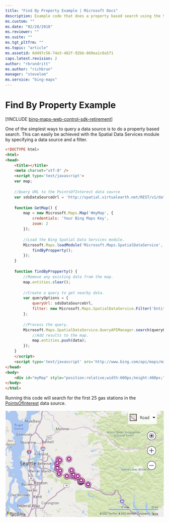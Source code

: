 ```yaml
---
title: "Find By Property Example | Microsoft Docs"
description: Example code that does a property based search using the Spatial Data Services module and specifying the PointsOfInterest data source.
ms.custom: ""
ms.date: "02/28/2018"
ms.reviewer: ""
ms.suite: ""
ms.tgt_pltfrm: ""
ms.topic: "article"
ms.assetid: 6d497c56-74e3-482f-92bb-869ea1c0a571
caps.latest.revision: 2
author: "rbrundritt"
ms.author: "richbrun"
manager: "stevelom"
ms.service: "bing-maps"
---
```


# Find By Property Example

[!INCLUDE [bing-maps-web-control-sdk-retirement](../../includes/bing-maps-web-control-sdk-retirement.md)]

One of the simplest ways to query a data source is to do a property based search. This can easily be achieved with the Spatial Data Services module by specifying a data source and a filter.

```html
<!DOCTYPE html>
<html>
<head>
    <title></title>
    <meta charset="utf-8" />
    <script type='text/javascript'>
    var map;

    //Query URL to the PointsOfInterest data source
    var sdsDataSourceUrl = 'http://spatial.virtualearth.net/REST/v1/data/Microsoft/PointsOfInterest';

    function GetMap() {
        map = new Microsoft.Maps.Map('#myMap', {
            credentials: 'Your Bing Maps Key',
            zoom: 2
        });

        //Load the Bing Spatial Data Services module.
        Microsoft.Maps.loadModule('Microsoft.Maps.SpatialDataService', function () {
            findByPropperty();
        });
    }

    function findByPropperty() {
        //Remove any existing data from the map.
        map.entities.clear();

        //Create a query to get nearby data.
        var queryOptions = {
            queryUrl: sdsDataSourceUrl,
            filter: new Microsoft.Maps.SpatialDataService.Filter('EntityTypeID', 'eq', 5540) //Filter to retrieve Gas Stations.
        };

        //Process the query.
        Microsoft.Maps.SpatialDataService.QueryAPIManager.search(queryOptions, map, function (data) {
            //Add results to the map.
            map.entities.push(data);
        });
    }
    </script>
    <script type='text/javascript' src='http://www.bing.com/api/maps/mapcontrol?callback=GetMap' async defer></script>
</head>
<body>
    <div id="myMap" style="position:relative;width:600px;height:400px;"></div>
</body>
</html>
```

Running this code will search for the first 25 gas stations in the [PointsOfInterest](../../../../spatial-data-services/public-data-sources/pointsofinterest.md)  data source.

![BMV8_FindByPropertyExample](../../../media/bmv8-findbypropertyexample.PNG)
